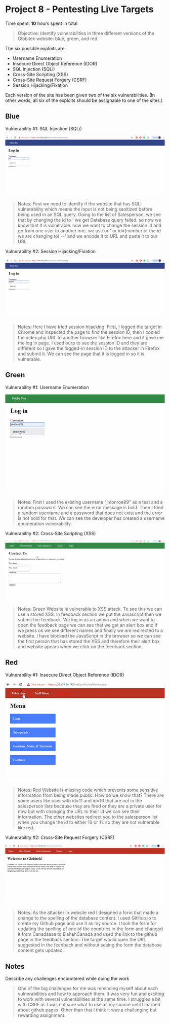 # Project 8 - Pentesting Live Targets

Time spent: **10** hours spent in total

> Objective: Identify vulnerabilities in three different versions of the Globitek website: blue, green, and red.

The six possible exploits are:
* Username Enumeration
* Insecure Direct Object Reference (IDOR)
* SQL Injection (SQLi)
* Cross-Site Scripting (XSS)
* Cross-Site Request Forgery (CSRF)
* Session Hijacking/Fixation

Each version of the site has been given two of the six vulnerabilities. (In other words, all six of the exploits should be assignable to one of the sites.)

## Blue

Vulnerability #1: SQL Injection (SQLi)

  ![SQL Injection (SQLi)](https://github.com/Jamaliela/week_9_Assignment_Jamali_Ela/blob/master/SQLi.gif)

  > Notes: First we need to identify if the website that has SQLi vulnerability which means the input is not
    being sanitized before being used in an SQL query. Going to the list of Salesperson, we see that by changing 
    the id to ' we get Database query failed. so now we know that it is vulnerable. now we want to change 
    the session id and go from one user to another one. we use or ' or id=(number of the id we are changing to) --' 
    and we encode it to URL and paste it to our URL. 

Vulnerability #2: Session Hijacking/Fixation

  ![Session Hijacking/Fixation](https://github.com/Jamaliela/week_9_Assignment_Jamali_Ela/blob/master/Session_Hijacking.gif)
  
  > Notes: Here I have tried session hijacking. First, I logged the target in Chrome and inspected the page to find the session ID,
    then I copied the index.php URL to another browser like Firefox here and it gave me the log in page. I used burp to see the 
    session ID and they are different so I gave the logged-in session ID to the attacker in Firefox and submit it. We can see 
    the page that it is logged in so it is vulnerable.

## Green

Vulnerability #1: Username Enumeration

   ![Username Enumeration](https://github.com/Jamaliela/week_9_Assignment_Jamali_Ela/blob/master/User_Enumeration.gif)
  
   > Notes: First I used the existing username "jmonroe99" as a test and a random password. We can see the error message
    is bold. Then I tried a random username and a password that does not exist and the error is not bold for that. We can see
    the developer has created a username enumeration vulnerability.

Vulnerability #2: Cross-Site Scripting (XSS)

   ![Cross-Site Scripting (XSS)](https://github.com/Jamaliela/week_9_Assignment_Jamali_Ela/blob/master/XSS.gif)
 
   >Notes: Green Website is  vulnerable to XSS attack. To see this we can use a stored XSS. In feedback section 
   we put the Javascript <script>alert('Ela found the XSS!');</script> then we submit the feedback. We log in as
   an admin and when we want to open the feedback page we can see that we get an alert box and if we press ok we 
   see different names and finally we are redirected to a website. I have blocked the JavaScript in the browser 
   so we can see the first person that has stored the XSS and therefore their alert box and website apears when 
   we click on the feedback section.

## Red

Vulnerability #1: Insecure Direct Object Reference (IDOR)

   ![Insecure Direct Object Reference (IDOR)](https://github.com/Jamaliela/week_9_Assignment_Jamali_Ela/blob/master/IDOR.gif)
 
   >Notes: Red Website is missing code which prevents some sensitive information from being made public. How do we know that? 
   There are some users like user with id=11 and id=10 that are not in the salesperson lists because they are fired or 
   they are a private user for now but with changing the URL to their id we can see their information. 
   The other websites redirect you to the salesperson list when you change the id to either 10 or 11. 
   so they are not vulnerable like red.

Vulnerability #2: Cross-Site Request Forgery (CSRF)

   ![Cross-Site Request Forgery (CSRF)](https://github.com/Jamaliela/week_9_Assignment_Jamali_Ela/blob/master/CSRF.gif)
   
   >Notes: As the attacker in website red I designed a form that made a change to the spelling of the database content.
   I used GitHub.io to create my Github page and use it as my source. I took the form for updating the spelling of one 
   of the countries in the form and changed it from Canadaaaa to ElahehCanada and used the link to the github page 
   in the feedback section. The target would open the URL suggested in the feedback and without seeing the form 
   the database content gets updated.

## Notes

Describe any challenges encountered while doing the work

> One of the big challenges for me was reminding myself about each vulnerabilities and how to approach them. 
It was very fun and exciting to work with several vulnerabilities at the same time. I struggles a bit with CSRF as I was not sure
what to use as my source until I learned about github pages. Other than that I think it was a challenging but rewarding assignment. 


